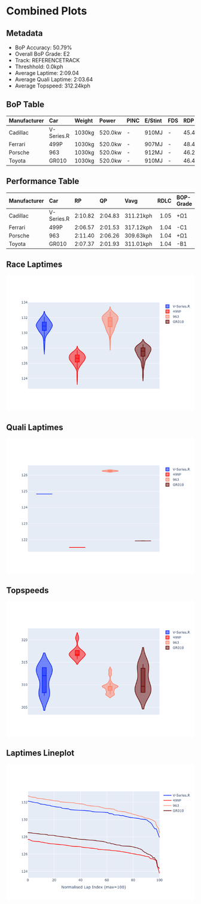# Combined Plots

## Metadata

- BoP Accuracy: 50.79%
- Overall BoP Grade: E2
- Track: REFERENCETRACK
- Threshhold: 0.0kph
- Average Laptime: 2:09.04
- Average Quali Laptime: 2:03.64
- Average Topspeed: 312.24kph

## BoP Table
| Manufacturer   | Car        | Weight   | Power   | PINC   | E/Stint   | FDS   | RDP    | QDP    | TDP   |
|:---------------|:-----------|:---------|:--------|:-------|:----------|:------|:-------|:-------|:------|
| Cadillac       | V-Series.R | 1030kg   | 520.0kw | -      | 910MJ     | -     | 45.45% | 25.00% | 7.98% |
| Ferrari        | 499P       | 1030kg   | 520.0kw | -      | 907MJ     | -     | 48.43% | 25.00% | 3.21% |
| Porsche        | 963        | 1030kg   | 520.0kw | -      | 912MJ     | -     | 46.26% | 50.00% | 7.18% |
| Toyota         | GR010      | 1030kg   | 520.0kw | -      | 910MJ     | -     | 46.44% | 50.00% | 3.26% |

## Performance Table
| Manufacturer   | Car        | RP      | QP      | Vavg      |   RDLC | BOP-Grade   | Match   |
|:---------------|:-----------|:--------|:--------|:----------|-------:|:------------|:--------|
| Cadillac       | V-Series.R | 2:10.82 | 2:04.83 | 311.21kph |   1.05 | +Ω1         | 23.53%  |
| Ferrari        | 499P       | 2:06.57 | 2:01.53 | 317.12kph |   1.04 | -C1         | 78.05%  |
| Porsche        | 963        | 2:11.40 | 2:06.26 | 309.63kph |   1.04 | +Ω1         | 11.80%  |
| Toyota         | GR010      | 2:07.37 | 2:01.93 | 311.01kph |   1.04 | -B1         | 89.78%  |

## Race Laptimes
![Race Laptimes](images/race_violin.png)

## Quali Laptimes
![Quali Laptimes](images/quali_violin.png)

## Topspeeds
![Topspeeds](images/topspeed_violin.png)

## Laptimes Lineplot
![Laptimes Lineplot](images/laptime_line.png)


